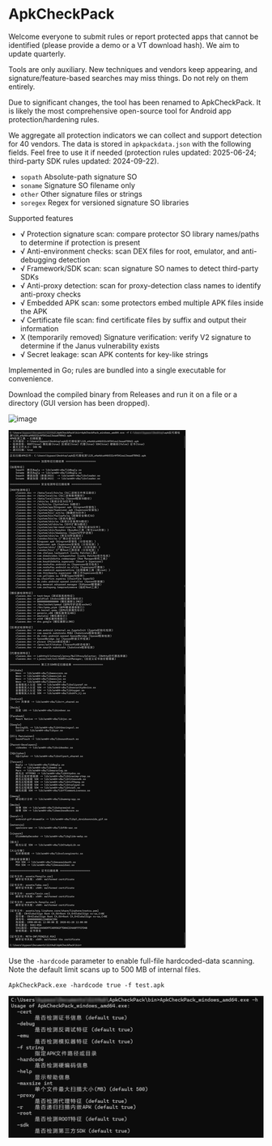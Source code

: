 # ApkCheckPack

Welcome everyone to submit rules or report protected apps that cannot be identified (please provide a demo or a VT download hash). We aim to update quarterly.

Tools are only auxiliary. New techniques and vendors keep appearing, and signature/feature-based searches may miss things. Do not rely on them entirely.

Due to significant changes, the tool has been renamed to ApkCheckPack. It is likely the most comprehensive open-source tool for Android app protection/hardening rules.

We aggregate all protection indicators we can collect and support detection for 40 vendors. The data is stored in `apkpackdata.json` with the following fields. Feel free to use it if needed (protection rules updated: 2025-06-24; third-party SDK rules updated: 2024-09-22).

- `sopath` Absolute-path signature SO
- `soname` Signature SO filename only
- `other` Other signature files or strings
- `soregex` Regex for versioned signature SO libraries

Supported features

- √ Protection signature scan: compare protector SO library names/paths to determine if protection is present
- √ Anti-environment checks: scan DEX files for root, emulator, and anti-debugging detection
- √ Framework/SDK scan: scan signature SO names to detect third-party SDKs
- √ Anti-proxy detection: scan for proxy-detection class names to identify anti-proxy checks
- √ Embedded APK scan: some protectors embed multiple APK files inside the APK
- √ Certificate file scan: find certificate files by suffix and output their information
- X (temporarily removed) Signature verification: verify V2 signature to determine if the Janus vulnerability exists
- √ Secret leakage: scan APK contents for key-like strings

Implemented in Go; rules are bundled into a single executable for convenience.

Download the compiled binary from Releases and run it on a file or a directory (GUI version has been dropped).

<img width="1128" height="791" alt="image" src="https://github.com/user-attachments/assets/5e8a6279-be1d-4f40-a8ba-826fc0f98b15" />


![gui](fun.png)

Use the `-hardcode` parameter to enable full-file hardcoded-data scanning. Note the default limit scans up to 500 MB of internal files.

    ApkCheckPack.exe -hardcode true -f test.apk

![gui2](help.png)
